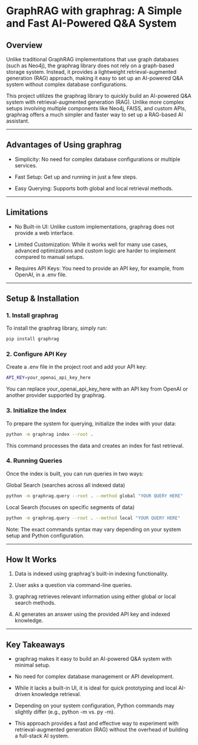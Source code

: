 # GraphRAG with graphrag: A Simple and Fast AI-Powered Q&A System

## Overview
Unlike traditional GraphRAG implementations that use graph databases (such as Neo4j), the graphrag library does not rely on a graph-based storage system. Instead, it provides a lightweight retrieval-augmented generation (RAG) approach, making it easy to set up an AI-powered Q&A system without complex database configurations.

This project utilizes the graphrag library to quickly build an AI-powered Q&A system with retrieval-augmented generation (RAG). Unlike more complex setups involving multiple components like Neo4j, FAISS, and custom APIs, graphrag offers a much simpler and faster way to set up a RAG-based AI assistant.

---

## Advantages of Using graphrag

- Simplicity: No need for complex database configurations or multiple services.

- Fast Setup: Get up and running in just a few steps.

- Easy Querying: Supports both global and local retrieval methods.

---

## Limitations

- No Built-in UI: Unlike custom implementations, graphrag does not provide a web interface.

- Limited Customization: While it works well for many use cases, advanced optimizations and custom logic are harder to implement compared to manual setups.

- Requires API Keys: You need to provide an API key, for example, from OpenAI, in a .env file.

---

## Setup & Installation

### 1. Install graphrag

To install the graphrag library, simply run:
```bash
pip install graphrag
```

### 2. Configure API Key

Create a .env file in the project root and add your API key:

```bash
API_KEY=your_openai_api_key_here
```

You can replace your_openai_api_key_here with an API key from OpenAI or another provider supported by graphrag.

### 3. Initialize the Index

To prepare the system for querying, initialize the index with your data:

```bash
python -m graphrag index --root .
```

This command processes the data and creates an index for fast retrieval.

### 4. Running Queries

Once the index is built, you can run queries in two ways:

Global Search (searches across all indexed data)

```bash
python -m graphrag.query --root . --method global "YOUR QUERY HERE"
```

Local Search (focuses on specific segments of data)

```bash
python -m graphrag.query --root . --method local "YOUR QUERY HERE"
```

Note: The exact commands syntax may vary depending on your system setup and Python configuration.

---

## How It Works

1. Data is indexed using graphrag's built-in indexing functionality.

2. User asks a question via command-line queries.

3. graphrag retrieves relevant information using either global or local search methods.

4. AI generates an answer using the provided API key and indexed knowledge.

---

## Key Takeaways

- graphrag makes it easy to build an AI-powered Q&A system with minimal setup.

- No need for complex database management or API development.

- While it lacks a built-in UI, it is ideal for quick prototyping and local AI-driven knowledge retrieval.

- Depending on your system configuration, Python commands may slightly differ (e.g., python -m vs. py -m).

- This approach provides a fast and effective way to experiment with retrieval-augmented generation (RAG) without the overhead of building a full-stack AI system.
